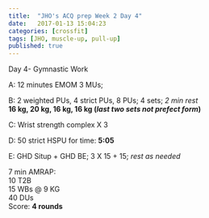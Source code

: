 ```yaml
---
title:  "JHO's ACQ prep Week 2 Day 4"
date:   2017-01-13 15:04:23
categories: [crossfit]
tags: [JHO, muscle-up, pull-up]
published: true
---
```

Day 4- Gymnastic Work

A: 12 minutes EMOM 3 MUs;

B: 2 weighted PUs, 4 strict PUs, 8 PUs; 4 sets; _2 min rest_  
**16 kg, 20 kg, 16 kg, 16 kg (_last two sets not prefect form_)**

C: Wrist strength complex X 3

D: 50 strict HSPU for time: **5:05**

E: GHD Situp + GHD BE; 3 X 15 + 15; _rest as needed_

7 min AMRAP:  
10 T2B  
15 WBs @ 9 KG  
40 DUs  
Score: **4 rounds**

